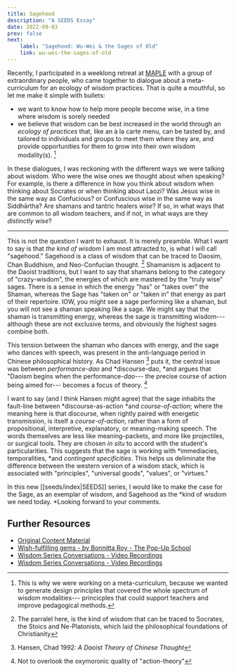 ```yaml
---
title: Sagehood
description: "A SEEDS Essay"
date: 2022-09-03
prev: false
next:
    label: "Sagehood: Wu-Wei & the Sages of Old"
    link: wu-wei-the-sages-of-old
---
```


Recently, I participated in a weeklong retreat at [MAPLE](https://www.monasticacademy.com/) with a group of extraordinary people, who came together to dialogue about a meta-curriculum for an ecology of wisdom practices. That is quite a mouthful, so let me make it simple with bullets:

- we want to know how to help more people become wise, in a time where wisdom is sorely needed
- we believe that wisdom can be best increased in the world through an *ecology of practices* that, like an à la carte menu, can be tasted by, and tailored to individuals and groups to meet them where they are, and provide opportunities for them to grow into their own wisdom modality(s). [^1]

In these dialogues, I was reckoning with the different ways we were talking about wisdom. Who were the wise ones we thought about when speaking? For example, is there a difference in how you think about wisdom when thinking about Socrates or when thinking about Laozi? Was Jesus wise in the same way as Confucious? or Confuscious wise in the same way as Siddhārtha? Are shamans and tantric healers *wise*? If so, in what ways that are common to all wisdom teachers, and if not, in what ways are they *distinctly wise*?

---

This is not the question I want to exhaust. It is merely preamble. What I want to say is that *the kind of wisdom* I am most attracted to, is what I will call "sagehood." Sagehood is a class of wisdom that can be traced to Daosim, Chan Buddhism, and Neo-Confucian thought. [^2] Shamanism is adjacent to the Daoist traditions, but I want to say that shamans belong to the category of "crazy-wisdom", the energies of which are mastered by the "truly wise" sages. There is a sense in which the energy "has" or "takes over" the Shaman, whereas the Sage has "taken on" or "taken in" that energy as part of their repertoire. IOW, you might see a sage performing like a shaman, but you will not see a shaman speaking like a sage. We might say that the shaman is transmitting energy, whereas the sage is transmitting wisdom--- although these are not exclusive terms, and obviously the highest sages combine both.

This tension between the shaman who dances with energy, and the sage who dances with speech, was present in the anti-language period in Chinese philosophical history. As Chad Hansen [^3] puts it, the central issue was between *performance-dao* and *discourse-dao, *and argues that "Daoism begins when the performance-*dao*--- the precise course of action being aimed for--- becomes a focus of theory. [^4]

I want to say (and I think Hansen might agree) that the sage inhabits the fault-line between *discourse-as-action *and *course-of-action*; where the meaning here is that discourse, when rightly paired with energetic transmission, is itself a *course-of-action*, rather than a form of propositional, interpretive, explanatory, or meaning-making speech. The words themselves are less like meaning-packets, and more like projectiles, or surgical tools. They are chosen *in situ* to accord with the student's particularities. This suggests that the sage is working with *immediacies, temporalities, *and *contingent specificities*. This helps us deliminate the difference between the western version of a wisdom stack, which is associated with "principles", "universal goods", "values", or "virtues."

In this new [[seeds/index|SEEDS]] series, I would like to make the case for the Sage, as an exemplar of wisdom, and Sagehood as the *kind of wisdom we need today. *Looking forward to your comments.


## Further Resources

- [Original Content Material](https://bonnittaroy.substack.com/p/sagehood)
- [Wish-fulfilling gems - by Bonnitta Roy - The Pop-Up School](https://bonnittaroy.substack.com/p/wish-fulfilling-gems)
- [Wisdom Series Conversations - Video Recordings](https://bonnittaroy.substack.com/p/wisdom-series-video-recordings/comments)
- [Wisdom Series Conversations - Video Recordings](https://bonnittaroy.substack.com/p/wisdom-series-conversations-video)

[^1]: This is why we were working on a meta-curriculum, because we wanted to generate design principles that covered the whole spectrum of wisdom modalities--- princicples that could support teachers and improve pedagogical methods.

[^2]: The parralel here, is the kind of wisdom that can be traced to Socrates, the Stoics and Ne-Platonists, which laid the philosophical foundations of Christianity

[^3]: Hansen, Chad 1992: *A Daoist Theory of Chinese Thought*

[^4]: Not to overlook the oxymoronic quality of "action-theory"
